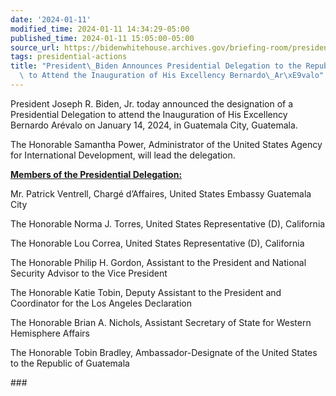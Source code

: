 ```yaml
---
date: '2024-01-11'
modified_time: 2024-01-11 14:34:29-05:00
published_time: 2024-01-11 15:05:00-05:00
source_url: https://bidenwhitehouse.archives.gov/briefing-room/presidential-actions/2024/01/11/president-biden-announces-presidential-delegation-to-the-republic-of-guatemala-to-attend-the-inauguration-of-his-excellency-bernardo-arevalo/
tags: presidential-actions
title: "President\_Biden Announces Presidential Delegation to the Republic of Guatemala\
  \ to Attend the Inauguration of His Excellency Bernardo\_Ar\xE9valo"
---
```

 
President Joseph R. Biden, Jr. today announced the designation of a
Presidential Delegation to attend the Inauguration of His Excellency
Bernardo Arévalo on January 14, 2024, in Guatemala City, Guatemala.

The Honorable Samantha Power, Administrator of the United States Agency
for International Development, will lead the delegation.

**<u>Members of the Presidential Delegation:</u>**

Mr. Patrick Ventrell, Chargé d’Affaires, United States Embassy Guatemala
City

The Honorable Norma J. Torres, United States Representative (D),
California

The Honorable Lou Correa, United States Representative (D), California

The Honorable Philip H. Gordon, Assistant to the President and National
Security Advisor to the Vice President

The Honorable Katie Tobin, Deputy Assistant to the President and
Coordinator for the Los Angeles Declaration

The Honorable Brian A. Nichols, Assistant Secretary of State for Western
Hemisphere Affairs

The Honorable Tobin Bradley, Ambassador-Designate of the United States
to the Republic of Guatemala

\###
